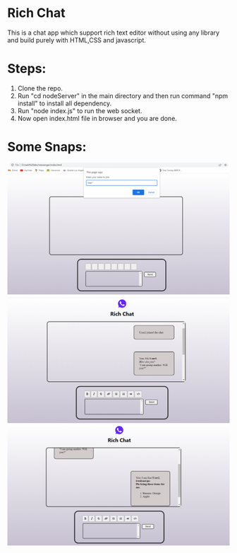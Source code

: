 # Rich Chat

This is a chat app which support rich text editor without using any library and build purely with HTML,CSS and javascript.

# Steps:

1. Clone the repo.
2. Run "cd nodeServer" in the main directory and then run command "npm install" to install all dependency.
3. Run "node index.js" to run the web socket.
4. Now open index.html file in browser and you are done.

# Some Snaps:

![Login](https://github.com/Mithilesh2711/rich-chat/blob/master/assets/images/ss3.png?raw=true)
![](https://github.com/Mithilesh2711/rich-chat/blob/master/assets/images/ss2.png?raw=true)
![](https://github.com/Mithilesh2711/rich-chat/blob/master/assets/images/ss1.png?raw=true)
